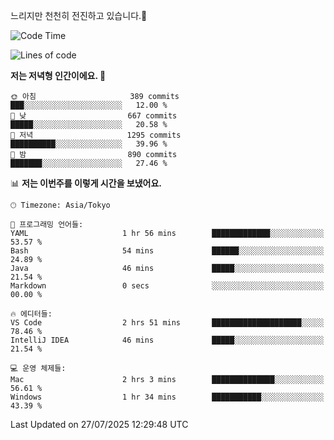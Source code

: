 느리지만 천천히 전진하고 있습니다.🐢

<!--START_SECTION:waka-->
![Code Time](http://img.shields.io/badge/Code%20Time-1%2C657%20hrs%2028%20mins-blue)

![Lines of code](https://img.shields.io/badge/%EC%A0%80%EB%8A%94%20%EC%97%AC%ED%83%9C%EA%B9%8C%EC%A7%80%20-925.8%20thousand%20%EC%A4%84%EC%9D%98%20%EC%BD%94%EB%93%9C%EB%A5%BC%20%EC%9E%91%EC%84%B1%ED%96%88%EC%96%B4%EC%9A%94.-blue)

**저는 저녁형 인간이에요. 🦉** 

```text
🌞 아침                     389 commits         ███░░░░░░░░░░░░░░░░░░░░░░   12.00 % 
🌆 낮　                     667 commits         █████░░░░░░░░░░░░░░░░░░░░   20.58 % 
🌃 저녁                     1295 commits        ██████████░░░░░░░░░░░░░░░   39.96 % 
🌙 밤　                     890 commits         ███████░░░░░░░░░░░░░░░░░░   27.46 % 
```


📊 **저는 이번주를 이렇게 시간을 보냈어요.** 

```text
🕑︎ Timezone: Asia/Tokyo

💬 프로그래밍 언어들: 
YAML                     1 hr 56 mins        █████████████░░░░░░░░░░░░   53.57 % 
Bash                     54 mins             ██████░░░░░░░░░░░░░░░░░░░   24.89 % 
Java                     46 mins             █████░░░░░░░░░░░░░░░░░░░░   21.54 % 
Markdown                 0 secs              ░░░░░░░░░░░░░░░░░░░░░░░░░   00.00 % 

🔥 에디터들: 
VS Code                  2 hrs 51 mins       ████████████████████░░░░░   78.46 % 
IntelliJ IDEA            46 mins             █████░░░░░░░░░░░░░░░░░░░░   21.54 % 

💻 운영 체제들: 
Mac                      2 hrs 3 mins        ██████████████░░░░░░░░░░░   56.61 % 
Windows                  1 hr 34 mins        ███████████░░░░░░░░░░░░░░   43.39 % 
```


 Last Updated on 27/07/2025 12:29:48 UTC
<!--END_SECTION:waka-->
